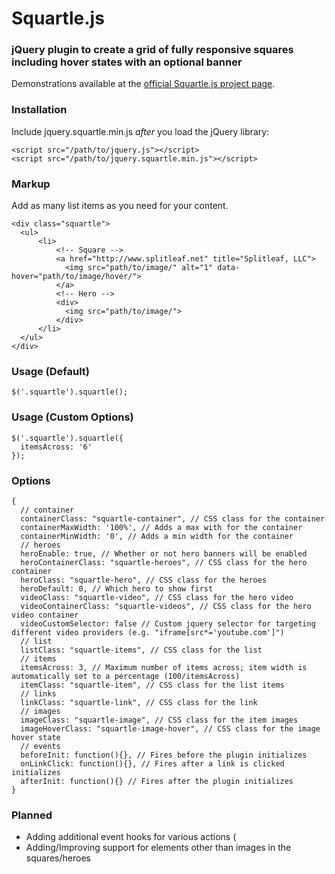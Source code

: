 # Squartle.js

### jQuery plugin to create a grid of fully responsive squares including hover states with an optional banner

Demonstrations available at the [official Squartle.js project page](http://splitleaf.github.io/squartle.js/).

### Installation

Include jquery.squartle.min.js *after* you load the jQuery library:

    <script src="/path/to/jquery.js"></script>
    <script src="/path/to/jquery.squartle.min.js"></script>

### Markup

Add as many list items as you need for your content.

    <div class="squartle">
      <ul>
          <li>
              <!-- Square -->
              <a href="http://www.splitleaf.net" title="Splitleaf, LLC">
                <img src="path/to/image/" alt="1" data-hover="path/to/image/hover/">
              </a>
              <!-- Hero -->
              <div>
                <img src="path/to/image/">
              </div>
          </li>
      </ul>
    </div>

### Usage (Default)

    $('.squartle').squartle();

### Usage (Custom Options)

    $('.squartle').squartle({
      itemsAcross: '6'
    });

### Options

    {
      // container
      containerClass: "squartle-container", // CSS class for the container
      containerMaxWidth: '100%', // Adds a max with for the container
      containerMinWidth: '0', // Adds a min width for the container
      // heroes
      heroEnable: true, // Whether or not hero banners will be enabled
      heroContainerClass: "squartle-heroes", // CSS class for the hero container
      heroClass: "squartle-hero", // CSS class for the heroes
      heroDefault: 0, // Which hero to show first
      videoClass: "squartle-video", // CSS class for the hero video
      videoContainerClass: "squartle-videos", // CSS class for the hero video container
      videoCustomSelector: false // Custom jquery selector for targeting different video providers (e.g. "iframe[src*='youtube.com']")
      // list
      listClass: "squartle-items", // CSS class for the list
      // items
      itemsAcross: 3, // Maximum number of items across; item width is automatically set to a percentage (100/itemsAcross)
      itemClass: "squartle-item", // CSS class for the list items
      // links
      linkClass: "squartle-link", // CSS class for the link
      // images
      imageClass: "squartle-image", // CSS class for the item images
      imageHoverClass: "squartle-image-hover", // CSS class for the image hover state
      // events
      beforeInit: function(){}, // Fires before the plugin initializes
      onLinkClick: function(){}, // Fires after a link is clicked initializes
      afterInit: function(){} // Fires after the plugin initializes
    }

### Planned
* Adding additional event hooks for various actions (
* Adding/Improving support for elements other than images in the squares/heroes
